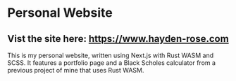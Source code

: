 # Personal Website  
  
## Vist the site here: <https://www.hayden-rose.com>
  
This is my personal website, written using Next.js with Rust WASM and SCSS.  It features a portfolio page and a Black Scholes calculator from a previous project of mine that uses Rust WASM.
